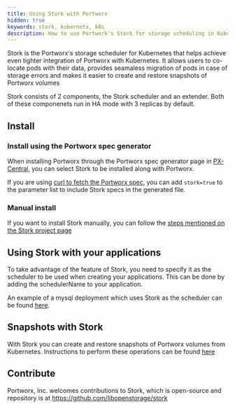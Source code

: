 ```yaml
---
title: Using Stork with Portworx
hidden: true
keywords: stork, kubernets, k8s
description: How to use Portwork's Stork for storage scheduling in Kubernetes.
---
```


Stork is the Portworx's storage scheduler for Kubernetes that helps achieve even tighter integration of
Portworx with Kubernetes. It allows users to co-locate pods with their data,
provides seamaless migration of pods in case of storage errors and makes it
easier to create and restore snapshots of Portworx volumes

Stork consists of 2 components, the Stork scheduler and an extender. Both of these componenets run in HA mode with 3 replicas by default.

## Install

### Install using the Portworx spec generator
When installing Portworx through the Portworx spec generator page in [PX-Central](https://central.portworx.com),
you can select Stork to be installed along with Portworx.

If you are using [curl to fetch the Portworx spec](/portworx-install-with-kubernetes/px-k8s-spec-curl), you can add
`stork=true` to the parameter list to include Stork specs in the generated file.

### Manual install

If you want to install Stork manually, you can follow the [steps mentioned on the
Stork project page](https://github.com/libopenstorage/stork#running-stork)

## Using Stork with your applications

To take advantage of the feature of Stork, you need to specify it as the
scheduler to be used when creating your applications. This can be done by adding
the schedulerName to your application.

An example of a mysql deployment which uses Stork as the scheduler can be found
[here](https://github.com/libopenstorage/stork/blob/master/specs/mysql.yaml).

## Snapshots with Stork

With Stork you can create and restore snapshots of Portworx volumes from Kubernetes. Instructions to perform these operations can be found
[here](/portworx-install-with-kubernetes/storage-operations/create-snapshots)

## Contribute

Portworx, Inc. welcomes contributions to Stork, which is open-source and repository is at https://github.com/libopenstorage/stork
